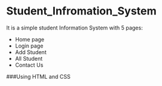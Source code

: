 # Student_Infromation_System
It is a simple student Information System with 5 pages: 
- Home page
- Login page
- Add Student 
- All Student
- Contact Us

###Using HTML and CSS
